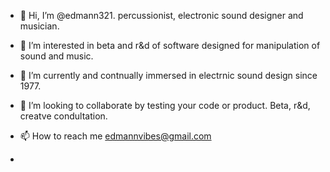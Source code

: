 - 👋 Hi, I’m @edmann321. percussionist, electronic sound designer and musician. 
- 👀 I’m interested in beta and r&d of software designed for manipulation of sound and music. 
- 🌱 I’m currently and contnually immersed in electrnic sound design since 1977. 
- 💞️ I’m looking to collaborate by testing your code or product. Beta, r&d, creatve condultation. 
- 📫 How to reach me edmannvibes@gmail.com 

- 
<!---
edmann321/edmann321 is a ✨ special ✨ repository because its `README.md` (this file) appears on your GitHub profile.
You can click the Preview link to take a look at your changes.
--->
